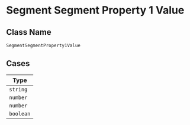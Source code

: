 
# Segment Segment Property 1 Value

## Class Name

`SegmentSegmentProperty1Value`

## Cases

| Type |
|  --- |
| `string` |
| `number` |
| `number` |
| `boolean` |

